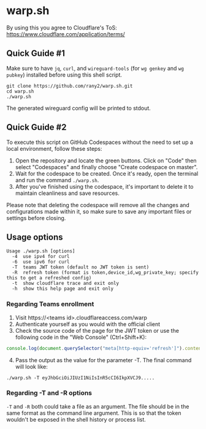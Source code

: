# warp.sh

By using this you agree to Cloudflare's ToS: <https://www.cloudflare.com/application/terms/>  

## Quick Guide #1

Make sure to have `jq`, `curl`, and `wireguard-tools` (for `wg genkey` and `wg pubkey`) installed
before using this shell script.  

```shell
git clone https://github.com/rany2/warp.sh.git
cd warp.sh
./warp.sh
```

The generated wireguard config will be printed to stdout.

## Quick Guide #2

To execute this script on GitHub Codespaces without the need to set up a local environment, follow these steps:

1. Open the repository and locate the green buttons. Click on "Code" then select "Codespaces" and finally choose "Create codespace on master".
2. Wait for the codespace to be created. Once it's ready, open the terminal and run the command `./warp.sh`.
3. After you've finished using the codespace, it's important to delete it to maintain cleanliness and save resources.

Please note that deleting the codespace will remove all the changes and configurations made within it, so make sure to save any important files or settings before closing.

## Usage options

```
Usage ./warp.sh [options]
  -4  use ipv4 for curl
  -6  use ipv6 for curl
  -T  teams JWT token (default no JWT token is sent)
  -R  refresh token (format is token,device_id,wg_private_key; specify this to get a refreshed config)
  -t  show cloudflare trace and exit only
  -h  show this help page and exit only
```

### Regarding Teams enrollment

  1. Visit https://\<teams id>.cloudflareaccess.com/warp
  2. Authenticate yourself as you would with the official client
  3. Check the source code of the page for the JWT token or use the following code in the "Web Console" (Ctrl+Shift+K):

```js
console.log(document.querySelector("meta[http-equiv='refresh']").content.split("=")[2])
```

  4. Pass the output as the value for the parameter -T. The final command will look like:

```shell
./warp.sh -T eyJhbGciOiJIUzI1NiIsInR5cCI6IkpXVCJ9.....
```

### Regarding -T and -R options

`-T` and `-R` both could take a file as an argument. The file should be in the same
format as the command line argument. This is so that the token wouldn't be exposed
in the shell history or process list.
